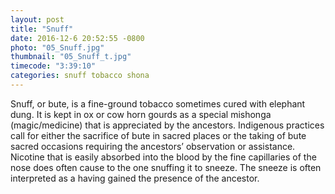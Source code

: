 ```yaml
---
layout: post
title: "Snuff"
date: 2016-12-6 20:52:55 -0800
photo: "05_Snuff.jpg"
thumbnail: "05_Snuff_t.jpg"
timecode: "3:39:10"
categories: snuff tobacco shona
---
```

Snuff, or bute, is a fine-ground tobacco sometimes cured with elephant dung. It is kept in ox or cow horn gourds as a special mishonga (magic/medicine) that is appreciated by the ancestors. Indigenous practices call for either the sacrifice of bute in sacred places or the taking of bute sacred occasions requiring the ancestors’ observation or assistance. Nicotine that is easily absorbed into the blood by the fine capillaries of the nose does often cause to the one snuffing it to sneeze. The sneeze is often interpreted as a having gained the presence of the ancestor.

